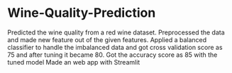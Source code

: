 # Wine-Quality-Prediction

Predicted the wine quality from a red wine dataset.
Preprocessed the data and made new feature out of the given features.
Applied a balanced classifier to handle the imbalanced data and got cross validation score as 75 and after tuning it became 80.
Got the accuracy score as 85 with the tuned model
Made an web app with Streamlit
